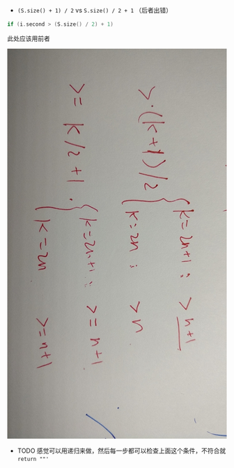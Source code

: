 - `(S.size() + 1) / 2` vs `S.size() / 2 + 1` （后者出错）

```cpp
if (i.second > (S.size() / 2) + 1)
```

此处应该用前者

![](./1.jpg)

- TODO 感觉可以用递归来做，然后每一步都可以检查上面这个条件，不符合就 `return ""'`
